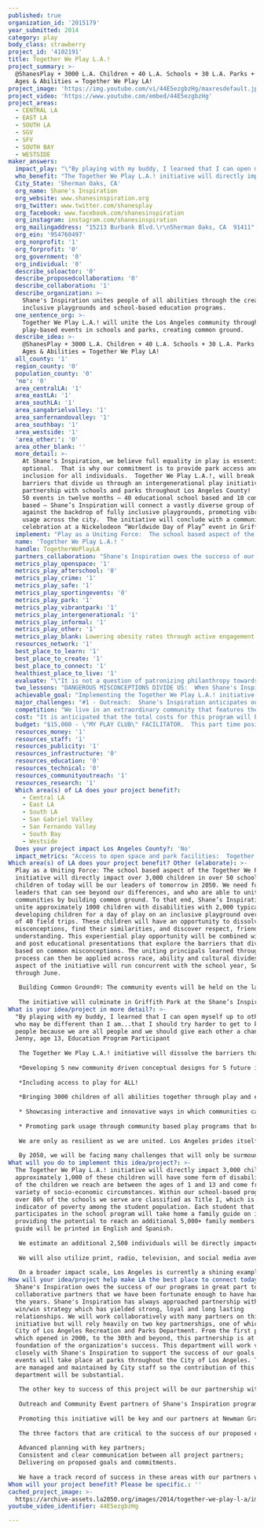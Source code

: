 ```yaml
---
published: true
organization_id: '2015179'
year_submitted: 2014
category: play
body_class: strawberry
project_id: '4102191'
title: Together We Play L.A.!
project_summary: >-
  @ShanesPlay + 3000 L.A. Children + 40 L.A. Schools + 30 L.A. Parks +   All
  Ages & Abilities = Together We Play LA!
project_image: 'https://img.youtube.com/vi/44E5ezgbzHg/maxresdefault.jpg'
project_video: 'https://www.youtube.com/embed/44E5ezgbzHg'
project_areas:
  - CENTRAL LA
  - EAST LA
  - SOUTH LA
  - SGV
  - SFV
  - SOUTH BAY
  - WESTSIDE
maker_answers:
  impact_play: "\"By playing with my buddy, I learned that I can open myself up to other people who may be different than I am...that I should try harder to get to know people because we are all people and we should give each other a chance.\" Jenny, age 13, Education Program Participant\r\n\r\nThe Together We Play L.A.! initiative will dissolve the barriers that divide us by bringing individuals and communities together through play.  Shane's Inspiration has been dedicated to making L.A. the best place to play since 1998 through the creation of the first fully inclusive playground in Griffith Park, to the opening of our 37th Los Angeles playground in Sun Valley.  This initiative would build on our prior success in this area in the following ways: \r\n\r\n*Developing 5 new community driven conceptual designs for 5 future inclusive playgrounds and parks. \r\n\r\n*Including access to play for ALL!  \r\n\r\n*Bringing  3000 children of all abilities together through play and education to replace damaging misconceptions about one another with friendship and understanding. \r\n\r\n* Showcasing interactive and innovative ways in which communities can come together through play. \r\n\r\n* Promoting park usage through community based play programs that broaden our perspective of one another.\r\n\r\nWe are only as resilient as we are united.  Los Angeles prides itself on our diversity.  However, it is often that diversity that keeps us apart.  Play is the great equalizer, connecting people through common ground and creating opportunities to discover our similarities, instead of our differences.  We bully, fight, and divide because we are afraid, because we feel we are distinctly different.  By discovering our commonalities, we are able to weave a more inclusive fabric across our great city.  Evan Beachy, former teacher at New Roads Elementary says, \"Working with Shane's Inspiration was just that; an inspirational experience for myself and my students.  To see their attitudes change from fear, to understanding, to compassion, to friendship was truly something special.\"  \r\n\r\nBy 2050, we will be facing many challenges that will only be surmountable through a strongly united community.  The seeds for that unity will be planted in part through the Together We Play L.A.! initiative that will redefine the way we play together, redefine our perspectives about one another and strengthen our ties that bind.  Together we can face the challenges that await us.  Together we can build a resilient tomorrow.  One play connection at a time."
  who_benefit: "The Together We Play L.A.! initiative will directly impact 3,000 children, approximately 1,000 of these children will have some form of disability. Most of the children we reach are between the ages of 1 and 13 and come from a variety of socio-economic circumstances. Within our school-based programs, over 80% of the schools we serve are classified as Title I, which is an indicator of poverty among the student population. Each student that participates in the school program will take home a family guide on inclusion, providing the potential to reach an additional 5,000+ family members.  This guide will be printed in English and Spanish.                                                \r\n\r\nWe estimate an additional 2,500 individuals will be directly impacted by the community based monthly programming. We will utilize our base of 37 inclusive playgrounds throughout the city of Los Angeles in some of the most under served and at risk communities, promoting play and recreational usage at local parks.  The goal is to inform the communities that these parks, inclusive playgrounds and programs are available to the families to help promote and engage on-going community usage beyond the one year goal.  \r\n\r\nWe will also utilize print, radio, television, and social media avenues to promote this initiative, raising a broader understanding of the importance of dissolving the barriers that divide us and the opportunities to connect.  \r\n\r\nOn a broader impact scale, Los Angeles is currently a shining example for other communities of how to create play environments that unite the whole of the community.  Shane's Inspiration and the City of Los Angeles Recreation and Parks Department travel nationally and internationally to promote the replication of these playgrounds and programs to a global audience.  The 37 playgrounds developed in Los Angeles have sparked a world wide movement in inclusive play, generating Shane's Inspiration projects in 15 states, as well as in Mexico, Ecuador, Israel and four in conjunction with the 2010 and 2014 Winter Olympics in Canada and Russia.  As members of the Clinton Global Initiative, Shane's Inspiration is participating in conversations with the Rockefeller Resilient Cities initiative regarding the importance of inclusive play environments as they pertain to city resiliency.  The Together We Play L.A.! initiative will provide another important opportunity for Los Angeles to lead the way in play - today - tomorrow - into 2050 and beyond!"
  City_State: 'Sherman Oaks, CA'
  org_name: Shane's Inspiration
  org_website: www.shanesinspiration.org
  org_twitter: www.twitter.com/shanesplay
  org_facebook: www.facebook.com/shanesinspiration
  org_instagram: instagram.com/shanesinspiration
  org_mailingaddress: "15213 Burbank Blvd.\r\nSherman Oaks, CA  91411"
  org_ein: '954760497'
  org_nonprofit: '1'
  org_forprofit: '0'
  org_government: '0'
  org_individual: '0'
  describe_soloactor: '0'
  describe_proposedcollaboration: '0'
  describe_collaboration: '1'
  describe_organization: >-
    Shane's Inspiration unites people of all abilities through the creation of 
    inclusive playgrounds and school-based education programs.
  one_sentence_org: >-
    Together We Play L.A.! will unite the Los Angeles community through 50
    play-based events in schools and parks, creating common ground.
  describe_idea: >-
    @ShanesPlay + 3000 L.A. Children + 40 L.A. Schools + 30 L.A. Parks +   All
    Ages & Abilities = Together We Play LA!
  all_county: '1'
  region_county: '0'
  population_county: '0'
  'no': '0'
  area_centralLA: '1'
  area_eastLA: '1'
  area_southLA: '1'
  area_sangabrielvalley: '1'
  area_sanfernandovalley: '1'
  area_southbay: '1'
  area_westside: '1'
  'area_other:': '0'
  area_other_blank: ''
  more_detail: >-
    At Shane's Inspiration, we believe full equality in play is essential, not
    optional.  That is why our commitment is to provide park access and social
    inclusion for all individuals.  Together We Play L.A.!, will break down the
    barriers that divide us through an intergenerational play initiative, in
    partnership with schools and parks throughout Los Angeles County!  Hosting
    50 events in twelve months – 40 educational school based and 10 community
    based – Shane’s Inspiration will connect a vastly diverse group of Angelenos
    against the backdrop of fully inclusive playgrounds, promoting vibrant park
    usage across the city.  The initiative will conclude with a community
    celebration at a Nickelodeon “Worldwide Day of Play” event in Griffith Park.
  implement: "Play as a Uniting Force:  The school based aspect of the Together We Play L.A.! initiative will directly impact over 3,000 children in over 50 schools.  Our children of today will be our leaders of tomorrow in 2050.  We need future leaders that can see beyond our differences, and who are able to unite their communities by building common ground.   To that end, Shane’s Inspiration will unite approximately 1000 children with disabilities with 2,000 typically developing children for a day of play on an inclusive playground over a series of 40 field trips.  These children will have an opportunity to dissolve their misconceptions, find their similarities, and discover respect, friendship and understanding.   This experiential play opportunity will be combined with pre and post educational presentations that explore the barriers that divide us based on common misconceptions.  The uniting principals learned through this process can then be applied across race, ability and cultural divides.  This aspect of the initiative will run concurrent with the school year, September through June.\r\n\r\nBuilding Common Ground®: The community events will be held on the last Saturday of the month and will alternate locations throughout Los Angeles.  Each event will be held at a Shane’s Inspiration inclusive playground location.  These events will draw individuals, families, and children of all abilities and will feature “play artisans” that will create interactive play presentations that promote play in unique and inspiring ways.  Each event will have a theme and feature the diverse ways in which Angelenos play such as Art, Magic, Sports, Music, etc.  One month, renowned wheelchair artist, Tommy Hollenstein will teach the art of painting with wheels.  Community members will bring their bicycles, scooters, roller blades or wheelchairs and discover play through art.  Water sports for people of all abilities can be featured at Lake Balboa, next to our inclusive playground.  Professional, Olympic and Paralympic athletes will present their triumphant stories and engage community members in their sport of choice. \r\n\r\nThe initiative will culminate in Griffith Park at the Shane’s Inspiration flagship playground in conjunction with a Nickelodeon Worldwide Day of Play!  This event will feature performances of prominent play artisans, a resource fair of organizations that promote play in L.A., and a Walk n’ Roll 5K event that will secure the funding to support the initiative’s on-going success.\r\n"
  name: 'Together We Play L.A.! '
  handle: TogetherWePlayLA
  partners_collaboration: "Shane's Inspiration owes the success of our programs in great part to the collaborative partners that we have been fortunate enough to have had through the years.  Shane's Inspiration has always approached partnership with a win/win strategy which has yielded strong, loyal and long lasting relationships.  We will work collaboratively with many partners on this initiative but will rely heavily on two key partnerships, one of which is the City of Los Angeles Recreation and Parks Department.  From the first project which opened in 2000, to the 30th and beyond, this partnership is at the foundation of the organization's success.  This department will work very closely with Shane's Inspiration to support the success of our goals as all 50 events will take place at parks throughout the City of Los Angeles.  The parks are managed and maintained by City staff so the contribution of this department will be substantial.    \r\n\r\nThe other key to success of this project will be our partnership with schools.  We have over 150 Los Angeles schools from which to draw from for the school aspect of the initiative.  The programs we will offer to the schools will be free of charge and have been proven to be of substantial educational value to the students.  We have been partnering with local schools for over 10 years and currently have a waiting list of schools who would like to participate in our programming opportunities.  \r\n\r\nOutreach and Community Event partners of Shane's Inspiration programs include the Exceptional Children's Foundation; Regional Centers; Disney; Wells Fargo Capital Finance; Seesaw Studios; Kiwanis; Newman Grace Inc.  \r\n\r\nPromoting this initiative will be key and our partners at Newman Grace Publishing will be featuring each step of this initiative in the Inspiring Play Magazine - www.inspiringplay.com.  They will also use Google Ad Words to get the word out.      \r\n\r\nThe three factors that are critical to the success of our proposed collaboration are:  \r\n\r\nAdvanced planning with key partners; \r\nConsistent and clear communication between all project partners;\r\nDelivering on proposed goals and commitments.  \r\n\r\nWe have a track record of success in these areas with our partners which provides a strong foundation for the roll out and successful implementation of this initiative.  As with any new initiative, we anticipate hurdles as we navigate somewhat unfamiliar territory.  Our confidence lies in the strength of our partnership history in overcoming obstacles."
  metrics_play_openspace: '1'
  metrics_play_afterschool: '0'
  metrics_play_crime: '1'
  metrics_play_safe: '1'
  metrics_play_sportingevents: '0'
  metrics_play_park: '1'
  metrics_play_vibrantpark: '1'
  metrics_play_intergenerational: '1'
  metrics_play_informal: '1'
  metrics_play_other: '1'
  metrics_play_blank: Lowering obesity rates through active engagement opportunities
  resources_network: '1'
  best_place_to_learn: '1'
  best_place_to_create: '1'
  best_place_to_connect: '1'
  healthiest_place_to_live: '1'
  evaluate: "\"It is not a question of patronizing philanthropy towards disabled people. It is not for them to adapt to the dominant and dominating world of the so-called non-disabled. It is for us to adapt our understanding of a common humanity; to learn of the richness of how human life is diverse; to recognize the presence of disability in our human midst as an enrichment of our diversity.\"  Nelson Mandela\r\n\r\nSchool Program: We will routinely measure attitudinal shifts in students via pre- and post-field trip written assessments, both of which typically will occur within one week’s time. \r\n\r\nPrior to their field trips, students will be given a writing exercise that explores their thoughts on disabilities.  Often, students will communicate that they are: fearful of people in wheelchairs; sad and believe people with disabilities are unable to live a fulfilling life; afraid of touching people with disabilities because they are contagious; and afraid of being hurt by them. \r\n\r\nAfter experiencing the interactive field trip, students will be given an additional writing exercise that explores their perceptions after having been partnered with a child with a disability for a day of play.  Written assessments after the field trips have revealed a major shift in perception. It is common to see students like Colin, a 4th grader in West Los Angeles, express the following shift in awareness: Prior to the Field Trip: \"When I see someone with a disability I feel sad and a little freaked out that they are like that.” After the Field Trip: \"After going on my field trip, I would want others to know that you shouldn't be scared of someone who is disabled.\" In one classroom of 5th graders, the words sad and bad were repeated 90 times in their written assessments. After their field trip, those same words were used only 19 times. \r\n\r\nAssessments will be given to the educators participating in the program to gauge the educational value and impact of the program from their perspective.  \r\n\r\nCommunity attendance and engagement will be measured at each event, with attendees participating in video interviews regarding their perceptions of the program, their views on play as a vehicle to connect people and their ideas on promoting play in L.A.  \r\n\r\nUltimately, our goal is to create an extraordinary year of play that can be presented to Nickelodeon for consideration as a featured segment in their Worldwide Day of Play coverage, positioning Los Angeles as a leader in intergenerational, inclusive play!  \r\n\r\n\r\n"
  two_lessons: "DANGEROUS MISCONCEPTIONS DIVIDE US:  When Shane's Inspiration opened the first playground in 2000, we were certain of the impact it would have on children with disabilities, most of whom would be playing in a playground for the very first time since traditionally designed playgrounds left them sitting on the sidelines.  But what we didn't anticipate was the profound opportunity it would present to impact the perceptions of typically developing children and adults who may have never had the opportunity to know someone with a disability.  We were told that children with disabilities were violent, contagious and didn't need to or weren't able to play.  We realized the opportunity to bridge this divide and eliminate these harmful misconceptions was great and the programming aspect of our mission was born.  The Together We Play L.A.! initiative will help us take this mission to a broader audience and include utilizing play as a bridge to dissolve barriers between races, cultures and generations.  \r\n\r\nACCESSIBLE DOES NOT MEAN INCLUSIVE:  The other important lesson we learned that has informed our initiative is that it isn't enough to simply design and build a fully inclusive play environment and expect it to immediately draw the intended diverse demographics.  When we opened our first playground in 2000, it was met with rave reviews!  According to the City of Los Angeles Recreation and Parks Department, this playground is used three times as heavily as other playgrounds in the city.  But what we realized was that it was mostly utilized by typically developing children.   In order for us to create a true inclusive environment that drew a diverse usage population, programming would need to be created and implemented that accomplished the following:  Providing a place where parents of children with disabilities could feel that their child was emotionally safe; Creating an environment of safe and age appropriate exploration for typically developing children regarding disabilities; Providing transportation since the schools often do not have a budget that provides for accessible bus transportation for field trips. Once this kind of programming is in place, the playground can be transformed into an outdoor classroom through the implementation of educational programs that bridge the gap between these diverse populations.  "
  achievable_goal: "Implementing the Together We Play L.A.! initiative in the next 12 months is achievable because Shane’s Inspiration will develop this project on the strong foundation of partnerships and programs that have been created over the last 16 years.   By combining the resources generously provided by LA 2050 with these three key component partnerships: Parks; Schools; and Community; we feel confident that the initiative would be a great success. \r\n\r\n1. Parks.  Shane’s Inspiration has designed and developed 37 inclusive playgrounds in the County of Los Angeles, 30 of which were built in partnership with the City of Los Angeles Recreation and Parks Department.  Given this partnership, the city holds the distinction of being the most playable city in the world for people with disabilities, since these unique playgrounds are designed with a multigenerational approach to access.  These playgrounds have won the “Best Playground Award” from L.A. Magazine, as well as Nickelodeon’s Parent’s Pick for Best Playground.  All 50 events will utilize a Shane’s Inspiration, fully inclusive playground in a vibrant park community.  Therefore, the locations for the play aspect of the initiative have been created and identified.  \r\n\r\n2. Schools:  Shane’s Inspiration has partnered with over 150 schools in the Los Angeles community since 2002.  In 2013, LAUSD partnered with Shane’s Inspiration to implement educational programming, as well as a professional development program that trains educators on creating inclusion on school campuses through play.  The school partnerships necessary for the success of this initiative are in place.\r\n  \r\n3.  Community Outreach.  Shane’s Inspiration has established an extensive Community Outreach program in order to promote the initiative events to the public.  We plan on utilizing these existing outreach mechanisms to promote the Together We Play L.A.! initiative to a large and diverse audience.  These mechanisms include but are not limited to:  schools; non-profit partners; regional centers; Best Start community partners; City of Los Angeles Recreation and Parks Dept.; City Councilmembers; newsletters; newspaper and radio partners; all means of social media; My Play Club families.\r\n"
  major_challenges: "#1 - Outreach:  Shane's Inspiration anticipates outreach and engagement as a challenging opportunity for the community event aspect of this initiative.  Los Angeles is a vast landscape comprised of thousands of communities.  Drawing participation from cross sectors is often not easy.  To overcome this challenge, we will once again rely heavily on our existing outreach mechanisms, partners, and advocates to help promote interest in the community events.  We will also begin promoting the calendar of events far in advance in an effort to secure the dates in the community members' schedules.  We will send out \"Save The Date\" alerts in substantial time prior to the events, as well as reminders a few days in advance.  We will also get the events listed on several high traffic community calendar sites to help promote to a wider audience.  We will engage the high profile supporters of Shane’s Inspiration in social media outreach to their followers, creating an endorsement of sorts which will help to increase interest and attendance.  We will have an RSVP opportunity so that we can gauge interest, informing the need to increase outreach in advance if necessary.  \r\n\r\n#2 - Competing for an L.A. Audience – One of the wonderful aspects of Los Angeles is how culturally rich it is, providing Angelenos with multiple offerings on any given day.  In this regard, any community event that you plan has to be competitively designed from an impact and entertainment value perspective.  To that end, we will rely on our substantial entertainment related support base.  We have been fortunate to have participation at prior events from representatives from the sports, film, television, music and arts world.  Our goal is to have at least one high profile individual at each event, helping to garner attendance.  Once in attendance, we are confident that our programming will offer an impactful, perception changing day for all involved. \r\n\r\n#3 Creating a successful initiative that will continue to impact the community beyond its initial launch.  To effectively accomplish this, it will require considerable stakeholder involvement strategies. The communities will not only need to engage, but will also need to be instrumental in the development and implementation of this initiative.  If the community members become key players, it will create a sense of pride, ownership and accomplishment.  In this regard we will be creating the larger \"team\" necessary to ensure on-going success.   \r\n"
  competition: "We live in an extraordinary community that features the contributions of many individuals, non-profit, and for profit entities that are making substantial impact in the areas of inclusive recreation and ability awareness programs.  We know that there are non-profits that provide inclusive recreation training programs such as KIT, which does a wonderful job of training people involved in recreational programming on how to integrate children with disabilities into their programs.  There are also non-profits that provide ability awareness programs such Circle of Friends and Best Buddies, who work in high schools pairing children with disabilities with typically developing children.  However, to our knowledge, Shane's Inspiration is the only organization combining the two in a play based educational structure which transforms the playgrounds into outdoor classrooms where dangerous misconceptions are replaced with respect, understanding and friendship.  Since 2002, Shane's Inspiration programming has directly impacted over 30,000 children in over 150 Los Angeles schools, both on the playground and in the classroom.  Our community based programs have impacted thousands more and have provided an opportunity for civic groups, corporations, foundations and individuals to contribute to the planning and facilitation of our monthly events.  The Together We Play L.A.! initiative will be unique in the following ways:  \r\n\r\n*It will combine multigenerational play opportunities, combined with educational play opportunities, and utilize this structure as a springboard for a broader PLAY conversation in L.A. \r\n\r\n* People of all abilities, ages, races, and perspectives will be able to come together and find their common ground through play as each event will also offer thought provoking opportunities to discover our similarities as Angelenos.     \r\n\r\n* Communities will be able to define, celebrate and promote fully inclusive play at monthly community events in a neighborhood park, with an inclusive playground that makes it possible for the whole of the community to participate. Grandparents using wheelchairs or walkers can navigate these environments easily, as well as wounded Veterans who can play alongside their typically developing children.  \r\n\r\n* Play Artisans will provide interactive opportunities to discover new and inventive ways to play through various mediums that will inspire community members to connect with each other via new play modalities.      "
  cost: "It is anticipated that the total costs for this program will be: $185,000\r\n\r\nThis cost includes salaries for existing program staff that will be instrumental in the facilitation and success of this program, including Education Program Manager; Oversight by Director of Programs; Director of Project Development; All infrastructure costs associated with the initiative, i.e. phone, rent, utilities, insurance, etc.\r\n\r\nShane's Inspiration will cover these costs through corporate, foundation and individual gifts.  Committed donors to our programs include: Seba Foundation, Landscape Structures Inc., John Gogian Foundation, Ronald McDonald House Charities of Southern California, Joseph Drown Foundation, Phantanos Foundation, Discover a Star Foundation, Pilgrim Studios, Wells Fargo Capital Finance, Valley Crest Landscape Companies, Christopher and Dana  Reeve Foundation, John W. Carson Foundation, Remington Foundation.  \r\n\r\nShane's Inspiration also generates substantial revenue from four annual events including  a Gala, a Golf Tournament, a Tea and a Walk n Roll 5K event.  "
  budget: "$15,000 - \"MY PLAY CLUB\" FACILITATOR.  This part time position will support the expansion of the monthly programs to include a broader play engagement opportunity for the general public.  They will be responsible for the planning/outreach/execution of these events.  \r\n\r\n$25,000 - BUS TRANSPORTATION - We estimate the coordination of approximately 70 buses for both the school based and community based programs.  This is based on $350 per bus, transporting 3,500 children. \r\n\r\n$10,000 - SCHOOL BUS COORDINATOR - This position will be responsible for coordinating and scheduling all bus transportation throughout the year between the schools, community groups and the bus companies. \r\n\r\n$10,000 PRINTING - Educational programming materials; Promotional materials - Although we will attempt to utilize every green method of disseminating promotional materials, we feel it will be necessary to distribute flyers to promote attendance at the monthly events.  We will also be compiling a Together We Play L.A.! guide that will promote all the ways in which you can engage in play in L.A. to be distributed at the final event.  This will be available online as well.   \r\n\r\n$5,000 - POSTAGE - We will be sending out flyers through our distribution channels at regional centers, schools, physicians, local companies to help promote attendance.\r\n\r\n$10,000 FACILITY RENTALS - We are anticipating large groups at our monthly events and will need to provide a PA system, seating, stage rentals, etc. \r\n\r\n$5,000 - BEVERAGES/SNACKS - In an effort to keep attendees hydrated and nutritionally balanced, we will be providing water and snacks.\r\n\r\n$12,500 - VIDEO FILMING/EDITING - There will be a video made that captures the initiative in the following ways: Interviews with event participants; filming of the monthly play artisan interactive performances; school presentations, both pre and post field trip; editing of footage that captures LA2050's investment in Play to use as a prototype to inspire other communities to institute their own Together We Play initiatives; editing of pre and post presentations to utilize as training elements for educators wishing to implement the school based program.\r\n\r\n$5,000 - PLAYGROUND DESIGN/DEVELOPMENT - Five conceptual inclusive playground designs will be generated through community input meetings facilitated by a certified Landscape Architect.\r\n\r\n$2,500 - TRAVEL - All costs associated with travel in association with the execution of this initiative.    "
  resources_money: '1'
  resources_staff: '1'
  resources_publicity: '1'
  resources_infrastructure: '0'
  resources_education: '0'
  resources_technical: '0'
  resources_communityoutreach: '1'
  resources_research: '1'
  Which area(s) of LA does your project benefit?:
    - Central LA
    - East LA
    - South LA
    - San Gabriel Valley
    - San Fernando Valley
    - South Bay
    - Westside
  Does your project impact Los Angeles County?: 'No'
  impact_metrics: "Access to open space and park facilities:  Together We Play L.A.! will utilize Shane's Inspiration's inclusive playgrounds throughout Los Angeles for all 50 events.  There are currently 37 inclusive playgrounds to choose from which will serve a diverse L.A. community.\r\n\r\nPer Capita Crime Rates: \"Urban parks and playgrounds have many benefits. They fill the need for exercise, play, and contact with nature. They encourage residents to interact with one another and build “social capital,” the connections, trust, and sense of community investment that make neighborhoods work. Parks can increase the value of nearby homes, and if they're safe and well maintained, they reduce crime in the area.\"  \r\n\r\nPercentage of residents that feel safe in their neighborhoods:  There will be five new community driven conceptual playground designs created through this initiative for new playgrounds to be built in L.A.  Because these designs and projects are community driven, the stakeholders work hard to protect their investment of time, creativity and resources by ensuring that the children and families are safe from crime and violence.  An increase in family attendance at parks has a direct effect on the decrease in crime, particularly when those families have been directly involved as community leaders in the park development.  \r\n\r\nResidents within 1/4 mile of the Park: This initiative will target community members that live within a close proximity to the park locations where the events will take place.  Again, the more convenient the location, the higher likelihood of increased attendance and follow up usage.\r\n\r\nAccess to Vibrant Parks: Shane's Inspiration's goal is to create an inclusive playground within reach of every community.  Our partnership with the City of Los Angeles will allow us to achieve this goal as we continually identify new park locations.  This initiative will create five additional community driven designs that will provide five new communities with future access to a vibrant park.\r\n\r\nIntergenerational Play: The inclusive playground designs take into account people of all ages and abilities.  As one grandfather with a disability, said, \"I missed playing in the park with my children.  Because Shane's Inspiration builds to the spirit of the ADA law instead of the letter, I won't miss playing with my grandchildren.\" \r\n\r\nInformal Spaces:The community events will feature informal play opportunities for all, reinventing our perception and utilization of parks"
Which area(s) of LA does your project benefit? Other (elaborate): >-
  Play as a Uniting Force: The school based aspect of the Together We Play L.A.!
  initiative will directly impact over 3,000 children in over 50 schools. Our
  children of today will be our leaders of tomorrow in 2050. We need future
  leaders that can see beyond our differences, and who are able to unite their
  communities by building common ground. To that end, Shane’s Inspiration will
  unite approximately 1000 children with disabilities with 2,000 typically
  developing children for a day of play on an inclusive playground over a series
  of 40 field trips. These children will have an opportunity to dissolve their
  misconceptions, find their similarities, and discover respect, friendship and
  understanding. This experiential play opportunity will be combined with pre
  and post educational presentations that explore the barriers that divide us
  based on common misconceptions. The uniting principals learned through this
  process can then be applied across race, ability and cultural divides. This
  aspect of the initiative will run concurrent with the school year, September
  through June.
   
   Building Common Ground®: The community events will be held on the last Saturday of the month and will alternate locations throughout Los Angeles. Each event will be held at a Shane’s Inspiration inclusive playground location. These events will draw individuals, families, and children of all abilities and will feature “play artisans” that will create interactive play presentations that promote play in unique and inspiring ways. Each event will have a theme and feature the diverse ways in which Angelenos play such as Art, Magic, Sports, Music, etc. One month, renowned wheelchair artist, Tommy Hollenstein will teach the art of painting with wheels. Community members will bring their bicycles, scooters, roller blades or wheelchairs and discover play through art. Water sports for people of all abilities can be featured at Lake Balboa, next to our inclusive playground. Professional, Olympic and Paralympic athletes will present their triumphant stories and engage community members in their sport of choice. 
   
   The initiative will culminate in Griffith Park at the Shane’s Inspiration flagship playground in conjunction with a Nickelodeon Worldwide Day of Play! This event will feature performances of prominent play artisans, a resource fair of organizations that promote play in L.A., and a Walk n’ Roll 5K event that will secure the funding to support the initiative’s on-going success.
What is your idea/project in more detail?: >-
  "By playing with my buddy, I learned that I can open myself up to other people
  who may be different than I am...that I should try harder to get to know
  people because we are all people and we should give each other a chance."
  Jenny, age 13, Education Program Participant
   
   The Together We Play L.A.! initiative will dissolve the barriers that divide us by bringing individuals and communities together through play. Shane's Inspiration has been dedicated to making L.A. the best place to play since 1998 through the creation of the first fully inclusive playground in Griffith Park, to the opening of our 37th Los Angeles playground in Sun Valley. This initiative would build on our prior success in this area in the following ways: 
   
   *Developing 5 new community driven conceptual designs for 5 future inclusive playgrounds and parks. 
   
   *Including access to play for ALL! 
   
   *Bringing 3000 children of all abilities together through play and education to replace damaging misconceptions about one another with friendship and understanding. 
   
   * Showcasing interactive and innovative ways in which communities can come together through play. 
   
   * Promoting park usage through community based play programs that broaden our perspective of one another.
   
   We are only as resilient as we are united. Los Angeles prides itself on our diversity. However, it is often that diversity that keeps us apart. Play is the great equalizer, connecting people through common ground and creating opportunities to discover our similarities, instead of our differences. We bully, fight, and divide because we are afraid, because we feel we are distinctly different. By discovering our commonalities, we are able to weave a more inclusive fabric across our great city. Evan Beachy, former teacher at New Roads Elementary says, "Working with Shane's Inspiration was just that; an inspirational experience for myself and my students. To see their attitudes change from fear, to understanding, to compassion, to friendship was truly something special." 
   
   By 2050, we will be facing many challenges that will only be surmountable through a strongly united community. The seeds for that unity will be planted in part through the Together We Play L.A.! initiative that will redefine the way we play together, redefine our perspectives about one another and strengthen our ties that bind. Together we can face the challenges that await us. Together we can build a resilient tomorrow. One play connection at a time.
What will you do to implement this idea/project?: >-
  The Together We Play L.A.! initiative will directly impact 3,000 children,
  approximately 1,000 of these children will have some form of disability. Most
  of the children we reach are between the ages of 1 and 13 and come from a
  variety of socio-economic circumstances. Within our school-based programs,
  over 80% of the schools we serve are classified as Title I, which is an
  indicator of poverty among the student population. Each student that
  participates in the school program will take home a family guide on inclusion,
  providing the potential to reach an additional 5,000+ family members. This
  guide will be printed in English and Spanish. 
   
   We estimate an additional 2,500 individuals will be directly impacted by the community based monthly programming. We will utilize our base of 37 inclusive playgrounds throughout the city of Los Angeles in some of the most under served and at risk communities, promoting play and recreational usage at local parks. The goal is to inform the communities that these parks, inclusive playgrounds and programs are available to the families to help promote and engage on-going community usage beyond the one year goal. 
   
   We will also utilize print, radio, television, and social media avenues to promote this initiative, raising a broader understanding of the importance of dissolving the barriers that divide us and the opportunities to connect. 
   
   On a broader impact scale, Los Angeles is currently a shining example for other communities of how to create play environments that unite the whole of the community. Shane's Inspiration and the City of Los Angeles Recreation and Parks Department travel nationally and internationally to promote the replication of these playgrounds and programs to a global audience. The 37 playgrounds developed in Los Angeles have sparked a world wide movement in inclusive play, generating Shane's Inspiration projects in 15 states, as well as in Mexico, Ecuador, Israel and four in conjunction with the 2010 and 2014 Winter Olympics in Canada and Russia. As members of the Clinton Global Initiative, Shane's Inspiration is participating in conversations with the Rockefeller Resilient Cities initiative regarding the importance of inclusive play environments as they pertain to city resiliency. The Together We Play L.A.! initiative will provide another important opportunity for Los Angeles to lead the way in play - today - tomorrow - into 2050 and beyond!
How will your idea/project help make LA the best place to connect today? In LA2050?: >-
  Shane's Inspiration owes the success of our programs in great part to the
  collaborative partners that we have been fortunate enough to have had through
  the years. Shane's Inspiration has always approached partnership with a
  win/win strategy which has yielded strong, loyal and long lasting
  relationships. We will work collaboratively with many partners on this
  initiative but will rely heavily on two key partnerships, one of which is the
  City of Los Angeles Recreation and Parks Department. From the first project
  which opened in 2000, to the 30th and beyond, this partnership is at the
  foundation of the organization's success. This department will work very
  closely with Shane's Inspiration to support the success of our goals as all 50
  events will take place at parks throughout the City of Los Angeles. The parks
  are managed and maintained by City staff so the contribution of this
  department will be substantial. 
   
   The other key to success of this project will be our partnership with schools. We have over 150 Los Angeles schools from which to draw from for the school aspect of the initiative. The programs we will offer to the schools will be free of charge and have been proven to be of substantial educational value to the students. We have been partnering with local schools for over 10 years and currently have a waiting list of schools who would like to participate in our programming opportunities. 
   
   Outreach and Community Event partners of Shane's Inspiration programs include the Exceptional Children's Foundation; Regional Centers; Disney; Wells Fargo Capital Finance; Seesaw Studios; Kiwanis; Newman Grace Inc. 
   
   Promoting this initiative will be key and our partners at Newman Grace Publishing will be featuring each step of this initiative in the Inspiring Play Magazine - www.inspiringplay.com. They will also use Google Ad Words to get the word out. 
   
   The three factors that are critical to the success of our proposed collaboration are: 
   
   Advanced planning with key partners; 
   Consistent and clear communication between all project partners;
   Delivering on proposed goals and commitments. 
   
   We have a track record of success in these areas with our partners which provides a strong foundation for the roll out and successful implementation of this initiative. As with any new initiative, we anticipate hurdles as we navigate somewhat unfamiliar territory. Our confidence lies in the strength of our partnership history in overcoming obstacles.
Whom will your project benefit? Please be specific.: ''
cached_project_image: >-
  https://archive-assets.la2050.org/images/2014/together-we-play-l-a/img.youtube.com/vi/44E5ezgbzHg/maxresdefault.jpg
youtube_video_identifier: 44E5ezgbzHg

---
```

